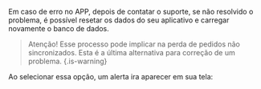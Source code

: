 Em caso de erro no APP, depois de contatar o suporte, se não resolvido o problema, é possível resetar os dados do seu aplicativo e carregar novamente o banco de dados.

> Atenção! Esse processo pode implicar na perda de pedidos não sincronizados. Esta é a última alternativa para correção de um problema.
{.is-warning}



Ao selecionar essa opção, um alerta ira aparecer em sua tela:


